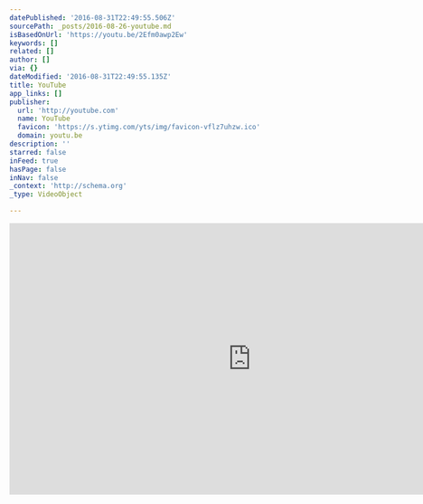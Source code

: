 ```yaml
---
datePublished: '2016-08-31T22:49:55.506Z'
sourcePath: _posts/2016-08-26-youtube.md
isBasedOnUrl: 'https://youtu.be/2Efm0awp2Ew'
keywords: []
related: []
author: []
via: {}
dateModified: '2016-08-31T22:49:55.135Z'
title: YouTube
app_links: []
publisher:
  url: 'http://youtube.com'
  name: YouTube
  favicon: 'https://s.ytimg.com/yts/img/favicon-vflz7uhzw.ico'
  domain: youtu.be
description: ''
starred: false
inFeed: true
hasPage: false
inNav: false
_context: 'http://schema.org'
_type: VideoObject

---
```

<iframe src="https://cdn.embedly.com/widgets/media.html?url=http%3A%2F%2Fwww.youtube.com%2Fwatch%3Fv%3D2Efm0awp2Ew&amp;src=http%3A%2F%2Fwww.youtube.com%2Fembed%2F2Efm0awp2Ew&amp;type=text%2Fhtml&amp;key=b7d04c9b404c499eba89ee7072e1c4f7&amp;schema=youtube" width="854" height="480" scrolling="no" frameborder="0" allowfullscreen="" style=""></iframe>